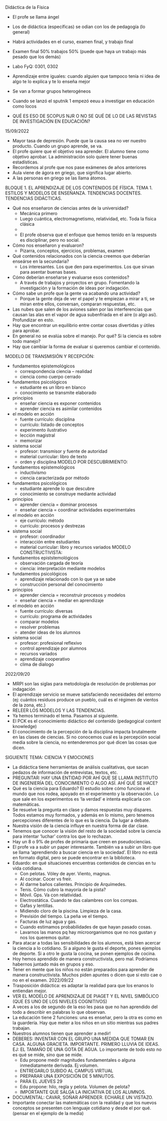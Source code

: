 Didáctica de la Física
-	El profe se llama ángel
-	Los de didáctica (específicas) se odian con los de pedagogía (lo general)
-	Habrá actividades en el curso, examen final, y trabajo final
-	Examen final 50% trabajos 50% (puede que haya un trabajo más pesado que los demás)
-	Labo FyQ: 0301, 0302
-	Aprendizaje entre iguales: cuando alguien que tampoco tenía ni idea de algo te lo explica y te lo enseña mejor
-	Se van a formar grupos heterogéneos
-	Cuando se lanzó el sputnik 1 empezó eeuu a investigar en educación como locos

-	QUÉ ES ESO DE SCOPUS NJR O NO SE QUÉ DE LO DE LAS REVISTAS DE INVESTIGACIÓN EN EDUCACIÓN?

15/09/2022
-	Mayor tasa de depresión. Puede que la causa sea no ver nuestro producto. Cuando un grupo aprende, se va.
-	El profe quiere que el objetivo sea aprender. El alumno tiene como objetivo aprobar. La administración solo quiere tener buenas estadísticas.
-	Recordemos al profe que nos pase exámenes de años anteriores
-	Aula viene de ágora en griego, que significa lugar abierto.
-	A las personas en griego se las llama átomos.

BLOQUE 1. EL APRENDIZAJE DE LOS CONTENIDOS DE FÍSICA.
TEMA 1. ESTILOS Y MODELOS DE ENSEÑANZA. TENDENCIAS DOCENTES. TENDENCIAS DIDÁCTICAS.
-	Qué nos enseñaron de ciencias antes de la universidad?
    - Mecánica primero
    - Luego cuántica, electromagnetismo, relatividad, etc. Toda la física clásica
    - 
    - El profe observa que el enfoque que hemos tenido en la respuests es disciplinar, pero no social.
-	Cómo nos enseñaron y evaluaron?
    - Pizarra, conceptos, ejercicios, problemas, examen
-	Qué contenidos relacionados con la ciencia creemos que deberían enseárse en la secundaria?
    - Los interesantes. Los que den para experimentos. Los que sirvan para asentar buenas bases.
-	Cómo deberían enseñarse y evaluarse esos contenidos?
    - A través de trabajos y proyectos en grupo. Fomentando la investigación y la formación de ideas por indagación.
-	Cómo sabe un profe que la gente va acabando una actividad? 
    - Porque la gente deja de ver el papel y te empiezan a mirar a ti, se miran entre ellos, conversan, comparan respuestas, etc.
-	Las nubes que salen de los aviones salen por las interferencias que causan las alas en el vapor de agua subenfriada en el aire (o algo así). Profundizar en esto.
-	Hay que encontrar un equilibrio entre contar cosas divertidas y útiles para aprobar.
-	En general no se evalúa sobre el manejo. Por qué? Si la ciencia es sobre todo manejo?
-	Hay que cambiar la forma de evaluar si queremos cambiar el contenido.

MODELO DE TRANSMISIÓN Y RECEPCIÓN:
-	fundamentos epistemológicos
    - correspondencia ciencia – realidad
    - ciencia como cuerpo cerrado
-	fundamentos psicológicos
    - estudiante es un libro en blanco
    - conocimiento se transmite elaborado
-	principios
    - enseñar ciencia es exponer contenidos
    - aprender ciencia es asimilar contenidos
-	el modelo en acción
    - fuente currículo: disciplina
    - currículo: listado de conceptos
    - experimento ilustrativo
    - lección magistral
    - memorizar
-	sistema social
    - profesor: transmisor y fuente de autoridad
    - material curricular: libro de texto
    - orden y disciplina
MODELO POR DESCUBRIMIENTO:
-	fundamentos epistemológicos
    - inductivismo
    - ciencia caracterizada por método
-	fundamentos psicológicos
    - estudiante aprende lo que descubre
    - conocimiento se construye mediante actividad
-	principios
    - aprender ciencia = dominar procesos
    - enseñar ciencia = coordinar actividades experimentales
-	el modelo en acción
    - eje currículo: método
    - currículo: procesos y destrezas
-	sistema social
    - profesor: coordinador
    - interacción entre estudiantes
    - material curricular: libro y recursos variados
MODELO CONSTRUCTIVISTA:
-	fundamentos epiststemológicos
    - observación cargada de teoría
    - ciencia: interpretación mediante modelos
-	fundamentos psicológicos
    - aprendizaje relacionado con lo que ya se sabe
    - construcción personal del conocimiento
-	principios
    - aprender ciencia = reconstruir procesos y modelos
    - enseñar ciencia = mediar en aprendizaje
-	el modelo en acción
    - fuente currículo: diversas
    - currículo: programa de actividades
    - comparar modelos
    - resolver problemas
    - atender ideas de los alumnos
-	sistema social
    - profesor: profesional reflexivo
    - control aprendizaje por alumnos
    - recursos variados
    - aprendizaje cooperativo
    - clima de dialogo

2022/09/20
-	MRPI son las siglas para metodología de resolución de problemas por indagación
-	El aprendizaje servicio se mueve satisfaciendo necesidades del entorno (ej: cuántos residuos produce un pueblo, cuál es el régimen de vientos de la zona, etc.)
-	RELEER LOS MODELOS Y LAS TENDENCIAS.
-	Ya hemos terminado el tema. Pasamos al siguiente.
-	El PCK es el conocimiento didáctico del contenido (pedagogical content knowledge)
-	El conocimiento de la percepción de la disciplina impacta brutalmente en las clases de ciencias. Si no conocemos cual es la percepción social media sobre la ciencia, no entenderemos por qué dicen las cosas que dicen.

SIGUIENTE TEMA: CIENCIA Y EMOCIONES

-	La didáctica tiene herramientas de análisis cualitativas, que sacan pedazos de información de entrevistas, textos, etc.
-	PREGUNTAR: HAY UNA ENTIDAD POR AHÍ QUE SE LLAMA INSTITUTO DE INGENIERÍA DEL CONOCIMIENTO O ALGO ASÍ. AHÍ QUÉ SE HACE?
-	Qué es la ciencia para Eduardo? El estudio sobre cómo funciona el mundo que nos rodea, apoyado en el experimento y la observación. Lo que sale en los experimentos es ‘la verdad’ e intenta explicarla con matemáticas.
-	Se resuelve la pregunta en clase y damos respuestas muy dispares. Todos estamos muy formados, y además en lo mismo, pero tenemos percepciones diferentes de lo que es la ciencia. Da lugar a debate.
-	Nuestra visión de la ciencia influye en nuestra forma de dar clase.
-	Tenemos que conocer la visión del resto de la sociedad sobre la ciencia para intentar ‘luchar’ contra los que lo rechazan.
-	Hay un 8 o 9% de profes de primaria que creen en pseudociencias.
-	El profe va a subir un paper interesante. También va a subir un libro que se llama ‘aprendiendo a buscar ciencia en la sociedad’. El libro no está en formato digital, pero se puede encontrar en la biblioteca.
-	Eduardo: en qué situaciones encuentras contenidos de ciencias en tu vida cotidiana.
    - Con pelotas. Vóley de ayer. Viento, magnus.
    - Al cocinar. Cocer vs freír.
    - Al darme baños calientes. Principio de Arquímedes.
    - Tenis. Cómo cubro la mayoría de la pista?
    - Móvil. Gps. Va con relatividad.
    - Electrostática. Cuando te das calambres con los compas.
    - Gafas y lentillas.
    - Midiendo cloro de la piscina. Limpieza de la casa.
    - Previsión del tiempo. La peña ve el tiempo.
    - Facturas de luz agua y gas.
    - Cuando estimamos probabilidades de que hayan pasado cosas.
    - Lavarnos las manos pq hay microorganismos que no nos gustan y nos los queremos quitar.
-	Para atacar a todas las sensibilidades de los alumnos, está bien acercar la ciencia a lo cotidiano. Si a alguno le gusta el deporte, pones ejemplos de deporte. Si a otro le gusta la cocina, se ponen ejemplos de cocina.
-	Hoy hemos aprendido de manera constructivista, pero mal. Podríamos habernos juntado más en grupos y eso.
-	Tener en mente que los niños no están preparados para aprender de manera constructivista. Muchos piden apuntes o dicen que si esto cae o no en el examen.
2022/09/22
-	Trasposición didáctica: es adaptar la realidad para que los enanos lo entiendan mejor.
-	VER EL MODELO DE APRENDIZAJE DE PIAGET Y EL NIVEL SIMBÓLICO (QUE ES UNO DE LOS NIVELES COGNITIVOS)
-	A veces a los de segundo de la eso les pasa que no han aprendido del todo a describir en palabras lo que observan.
-	La educación tiene 2 funciones: una es enseñar, pero la otra es como en la guardería. Hay que meter a los niños en un sitio mientras sus padres trabajan.
-	Nuestros alumnos tienen que aprender a medir!
-	DEBERES: INVENTAR CON EL GRUPO UNA MEDIDA QUE TOMAR EN CASA. ALGUNA GRACIETA. IMPORTANTE. PRIMERO LLUVIA DE IDEAS. EJ: EL TAMAÑO DE UNA GOTA DE AGUA. Lo importante de todo esto no es qué se mide, sino que se mide.
    - Edu propone medir magnitudes fundamentales o alguna inmediatamente derivada. Ej volumen.
    - ENTREGARLO SUBIDO AL CAMPUS VIRTUAL
    - PREPARAR UNA EXPOSICIÓN DE 5 MINUTOS.
    - PARA EL JUEVES 29
    - Edu propone: hilo, regla y pelota. Volumen de pelota?
    - IMPORTANTE QUE SALGA LA INICIATIVA DE LOS ALUMNOS.
-	DOCUMENTAL: CAVAR, SOÑAR APRENDER. ECHARLE UN VISTAZO.
-	Importante conectar las matemáticas con la realidad y que los nuevos conceptos se presenten con lenguaje cotidiano y desde el por qué. (pensar en el ejemplo de la media)
